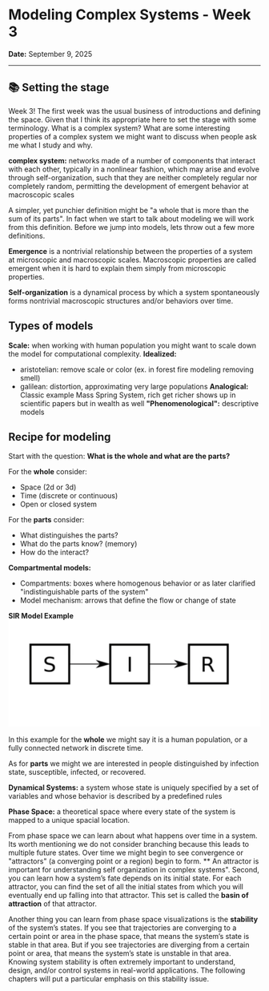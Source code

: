 # Modeling Complex Systems - Week 3
**Date:** September 9, 2025  

---

## 📚 Setting the stage

Week 3! The first week was the usual business of introductions and defining the space. Given that I think its appropriate here to set the stage with some terminology. What is a complex system? What are some interesting properties of a complex system we might want to discuss when people ask me what I study and why. 

**complex system:** networks made of a number of components that interact with each other, typically in a nonlinear fashion, which may arise and evolve
through self-organization, such that they are neither completely regular nor completely random, permitting the development of emergent behavior at macroscopic
scales

A simpler, yet punchier definition might be "a whole that is more than the sum of its parts". In fact when we start to talk about modeling we will work from this definition. Before we jump into models, lets throw out a few more definitions.

**Emergence** is a nontrivial relationship between the properties of a system at microscopic and macroscopic scales. Macroscopic properties are called emergent when it
is hard to explain them simply from microscopic properties.

**Self-organization** is a dynamical process by which a system spontaneously forms
nontrivial macroscopic structures and/or behaviors over time.

## Types of models

**Scale:** when working with human population you might want to scale down the model for computational complexity.
**Idealized:**
- aristotelian: remove scale or color (ex. in forest fire modeling removing smell)
- galilean: distortion, approximating very large populations
**Analogical:** Classic example Mass Spring System, rich get richer shows up in scientific papers but in wealth as well
**"Phenomenological":** descriptive models

## Recipe for modeling
Start with the question: **What is the whole and what are the parts?**

For the **whole** consider:
- Space (2d or 3d)
- Time (discrete or continuous)
- Open or closed system

For the **parts** consider:
- What distinguishes the parts?
- What do the parts know? (memory)
- How do the interact?

**Compartmental models:**
- Compartments: boxes where homogenous behavior or as later clarified "indistinguishable parts of the system"
- Model mechanism: arrows that define the flow or change of state

**SIR Model Example**
![Alt text](../images/sir.png)

In this example for the **whole** we might say it is a human population, or a fully connected network in discrete time. 

As for **parts** we might we are interested in people distinguished by infection state, susceptible, infected, or recovered. 

**Dynamical Systems:** a system whose state is uniquely specified by a set of variables and whose behavior is described by a predefined rules

**Phase Space:** a theoretical space where every state of the system is mapped to a unique spacial location.

From phase space we can learn about what happens over time in a system. Its worth mentioning we do not consider branching because this leads to multiple future states. Over time we might begin to see convergence or "attractors" (a converging point or a region) begin to form. ** An attractor is important for understanding self organization in complex systems". Second, you can learn how a system’s fate depends on its initial state. For each attractor, you can find the set of all the initial states from which you will eventually end up falling into that attractor. This set is called the **basin of attraction** of that attractor. 

Another thing you can learn from phase space visualizations is the **stability** of the
system’s states. If you see that trajectories are converging to a certain point or area in the phase space, that means the system’s state is stable in that area. But if you see
trajectories are diverging from a certain point or area, that means the system’s state is unstable in that area. Knowing system stability is often extremely important to understand, design, and/or control systems in real-world applications. The following chapters will put a particular emphasis on this stability issue.
